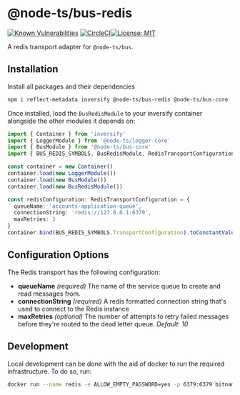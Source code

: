 # @node-ts/bus-redis

[![Known Vulnerabilities](https://snyk.io/test/github/node-ts/bus/badge.svg)](https://snyk.io/test/github/node-ts/bus)
[![CircleCI](https://circleci.com/gh/node-ts/bus/tree/master.svg?style=svg)](https://circleci.com/gh/node-ts/bus/tree/master)[![License: MIT](https://img.shields.io/badge/License-MIT-green.svg)](https://opensource.org/licenses/MIT)

A redis transport adapter for `@node-ts/bus`.

## Installation

Install all packages and their dependencies

```bash
npm i reflect-metadata inversify @node-ts/bus-redis @node-ts/bus-core
```

Once installed, load the `BusRedisModule` to your inversify container alongside the other modules it depends on:

```typescript
import { Container } from 'inversify'
import { LoggerModule } from '@node-ts/logger-core'
import { BusModule } from '@node-ts/bus-core'
import { BUS_REDIS_SYMBOLS, BusRedisModule, RedisTransportConfiguration } from '@node-ts/bus-redis'

const container = new Container()
container.load(new LoggerModule())
container.load(new BusModule())
container.load(new BusRedisModule())

const redisConfiguration: RedisTransportConfiguration = {
  queueName: 'accounts-application-queue',
  connectionString: 'redis://127.0.0.1:6379',
  maxRetries: 3
}
container.bind(BUS_REDIS_SYMBOLS.TransportConfiguration).toConstantValue(redisConfiguration)
```

## Configuration Options

The Redis transport has the following configuration:

*  **queueName** *(required)* The name of the service queue to create and read messages from.
*  **connectionString** *(required)* A redis formatted connection string that's used to connect to the Redis instance
* **maxRetries** *(optional)* The number of attempts to retry failed messages before they're routed to the dead letter queue. *Default: 10*

## Development

Local development can be done with the aid of docker to run the required infrastructure. To do so, run:

```bash
docker run --name redis -e ALLOW_EMPTY_PASSWORD=yes -p 6379:6379 bitnami/redis
```